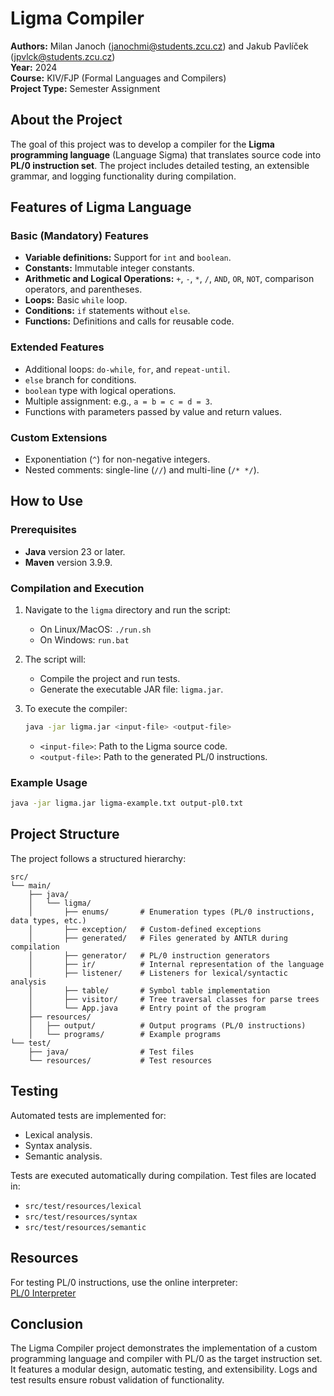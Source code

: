 # Ligma Compiler

**Authors:** Milan Janoch (janochmi@students.zcu.cz) and Jakub Pavlíček (jpvlck@students.zcu.cz)  
**Year:** 2024  
**Course:** KIV/FJP (Formal Languages and Compilers)  
**Project Type:** Semester Assignment

## About the Project

The goal of this project was to develop a compiler for the **Ligma programming language** (Language Sigma) that translates source code into **PL/0 instruction set**. The project includes detailed testing, an extensible grammar, and logging functionality during compilation.

## Features of Ligma Language

### Basic (Mandatory) Features

- **Variable definitions:** Support for `int` and `boolean`.
- **Constants:** Immutable integer constants.
- **Arithmetic and Logical Operations:** `+`, `-`, `*`, `/`, `AND`, `OR`, `NOT`, comparison operators, and parentheses.
- **Loops:** Basic `while` loop.
- **Conditions:** `if` statements without `else`.
- **Functions:** Definitions and calls for reusable code.

### Extended Features

- Additional loops: `do-while`, `for`, and `repeat-until`.
- `else` branch for conditions.
- `boolean` type with logical operations.
- Multiple assignment: e.g., `a = b = c = d = 3`.
- Functions with parameters passed by value and return values.

### Custom Extensions

- Exponentiation (`^`) for non-negative integers.
- Nested comments: single-line (`//`) and multi-line (`/* */`).

## How to Use

### Prerequisites

- **Java** version 23 or later.
- **Maven** version 3.9.9.

### Compilation and Execution

1. Navigate to the `ligma` directory and run the script:
   - On Linux/MacOS: `./run.sh`
   - On Windows: `run.bat`
2. The script will:

   - Compile the project and run tests.
   - Generate the executable JAR file: `ligma.jar`.

3. To execute the compiler:
   ```bash
   java -jar ligma.jar <input-file> <output-file>
   ```
   - `<input-file>`: Path to the Ligma source code.
   - `<output-file>`: Path to the generated PL/0 instructions.

### Example Usage

```bash
java -jar ligma.jar ligma-example.txt output-pl0.txt
```

## Project Structure

The project follows a structured hierarchy:

```
src/
└── main/
    ├── java/
    │   └── ligma/
    │       ├── enums/       # Enumeration types (PL/0 instructions, data types, etc.)
    │       ├── exception/   # Custom-defined exceptions
    │       ├── generated/   # Files generated by ANTLR during compilation
    │       ├── generator/   # PL/0 instruction generators
    │       ├── ir/          # Internal representation of the language
    │       ├── listener/    # Listeners for lexical/syntactic analysis
    │       ├── table/       # Symbol table implementation
    │       ├── visitor/     # Tree traversal classes for parse trees
    │       └── App.java     # Entry point of the program
    ├── resources/
    │   ├── output/          # Output programs (PL/0 instructions)
    │   └── programs/        # Example programs
└── test/
    ├── java/                # Test files
    └── resources/           # Test resources
```

## Testing

Automated tests are implemented for:

- Lexical analysis.
- Syntax analysis.
- Semantic analysis.

Tests are executed automatically during compilation. Test files are located in:

- `src/test/resources/lexical`
- `src/test/resources/syntax`
- `src/test/resources/semantic`

## Resources

For testing PL/0 instructions, use the online interpreter:  
[PL/0 Interpreter](https://home.zcu.cz/~lipka/fjp/pl0/)

## Conclusion

The Ligma Compiler project demonstrates the implementation of a custom programming language and compiler with PL/0 as the target instruction set. It features a modular design, automatic testing, and extensibility. Logs and test results ensure robust validation of functionality.
